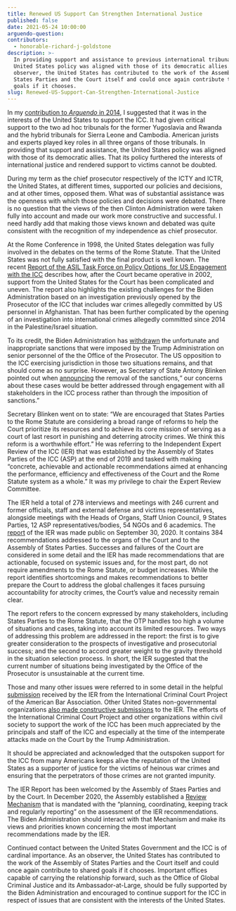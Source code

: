 ```yaml
---
title: Renewed US Support Can Strengthen International Justice
published: false
date: 2021-05-24 10:00:00
arguendo-question:
contributors:
  - honorable-richard-j-goldstone
description: >-
  In providing support and assistance to previous international tribunals, the
  United States policy was aligned with those of its democratic allies. As an
  observer, the United States has contributed to the work of the Assembly of
  States Parties and the Court itself and could once again contribute to shared
  goals if it chooses.
slug: Renewed-US-Support-Can-Strengthen-International-Justice
---
```


In my [contribution to *Arguendo* in 2014](https://www.international-criminal-justice-today.org/arguendo/only-two-decades-ago-there-was-no-international-criminal-justice/), I suggested that it was in the interests of the United States to support the ICC. It had given critical support to the two ad hoc tribunals for the former Yugoslavia and Rwanda and the hybrid tribunals for Sierra Leone and Cambodia. American jurists and experts played key roles in all three organs of those tribunals. In providing that support and assistance, the United States policy was aligned with those of its democratic allies. That its policy furthered the interests of international justice and rendered support to victims cannot be doubted.

During my term as the chief prosecutor respectively of the ICTY and ICTR, the United States, at different times, supported our policies and decisions, and at other times, opposed them. What was of substantial assistance was the openness with which those policies and decisions were debated. There is no question that the views of the then Clinton Administration were taken fully into account and made our work more constructive and successful. I need hardly add that making those views known and debated was quite consistent with the recognition of my independence as chief prosecutor.

At the Rome Conference in 1998, the United States delegation was fully involved in the debates on the terms of the Rome Statute. That the United States was not fully satisfied with the final product is well known. The recent [Report of the ASIL Task Force on Policy Options&nbsp; for US Engagement with the ICC](https://www.asil-us-icc-task-force.org/)&nbsp;describes how, after the Court became operative in 2002, support from the United States for the Court has been complicated and uneven. The report also highlights the existing challenges for the Biden Administration based on an investigation previously opened by the Prosecutor of the ICC that includes war crimes allegedly committed by US personnel in Afghanistan. That has been further complicated by the opening of an investigation into international crimes allegedly committed since 2014 in the Palestine/Israel situation.

To its credit, the Biden Administration has [withdrawn](https://www.federalregister.gov/documents/2021/04/07/2021-07239/termination-of-emergency-with-respect-to-the-international-criminal-court) the unfortunate and inappropriate sanctions that were imposed by the Trump Administration on senior personnel of the the Office of the Prosecutor. The US opposition to the ICC exercising jurisdiction in those two situations remains, and that should come as no surprise. However, as Secretary of State Antony Blinken pointed out when [announcing](https://www.state.gov/ending-sanctions-and-visa-restrictions-against-personnel-of-the-international-criminal-court/) the removal of the sanctions,“ our concerns about these cases would be better addressed through engagement with all stakeholders in the ICC process rather than through the imposition of sanctions.”

Secretary Blinken went on to state: “We are encouraged that States Parties to the Rome Statute are considering a broad range of reforms to help the Court prioritize its resources and to achieve its core mission of serving as a court of last resort in punishing and deterring atrocity crimes. We think this reform is a worthwhile effort.” He was referring to the Independent Expert Review of the ICC (IER) that was established by the Assembly of States Parties of the ICC (ASP) at the end of 2019 and tasked with making “concrete, achievable and actionable recommendations aimed at enhancing the performance, efficiency and effectiveness of the Court and the Rome Statute system as a whole.” It was my privilege to chair the Expert Review Committee.

The IER held a total of 278 interviews and meetings with 246 current and former officials, staff and external defense and victims representatives, alongside meetings with the Heads of Organs, Staff Union Council, 9 States Parties, 12 ASP representatives/bodies, 54 NGOs and 6 academics. The [report](https://asp.icc-cpi.int/iccdocs/asp_docs/ASP19/IER-Final-Report-ENG.pdf) of the IER was made public on September 30, 2020. It contains 384 recommendations addressed to the organs of the Court and to the Assembly of States Parties. Successes and failures of the Court are considered in some detail and the IER has made recommendations that are actionable, focused on systemic issues and, for the most part, do not require amendments to the Rome Statute, or budget increases. While the report identifies shortcomings and makes recommendations to better prepare the Court to address the global challenges it faces pursuing accountability for atrocity crimes, the Court’s value and necessity remain clear.

The report refers to the concern expressed by many stakeholders, including States Parties to the Rome Statute, that the OTP handles too high a volume of situations and cases, taking into account its limited resources. Two ways of addressing this problem are addressed in the report: the first is to give greater consideration to the prospects of investigative and prosecutorial success; and the second to accord greater weight to the gravity threshold in the situation selection process. In short, the IER suggested that the current number of situations being investigated by the Office of the Prosecutor is unsustainable at the current time.

Those and many other issues were referred to in some detail in the helpful [submission](https://www.international-criminal-justice-today.org/news/in-conjunction-with-icc-project-criminal-justice-section-submits-comments-to-independent-expert-review-of-the-international-criminal-court/) received by the IER from the International Criminal Court Project of the American Bar Association. Other United States non-governmental organizations [also made constructive submissions](https://www.coalitionfortheicc.org/civil-societys-views-icc-review) to the IER. The efforts of the International Criminal Court Project and other organizations within civil society to support the work of the ICC has been much appreciated by the principals and staff of the ICC and especially at the time of the intemperate attacks made on the Court by the Trump Administration.&nbsp;

It should be appreciated and acknowledged that the outspoken support for the ICC from many Americans keeps alive the reputation of the United States as a supporter of justice for the victims of heinous war crimes and ensuring that the perpetrators of those crimes are not granted impunity.

The IER Report has been welcomed by the Assembly of Staes Parties and by the Court. In December 2020, the Assembly established a [Review Mechanism](https://asp.icc-cpi.int/en_menus/asp/Review-Court/Pages/Review-Mechanism.aspx) that is mandated with the “planning, coordinating, keeping track and regularly reporting” on the assessment of the IER recommendations. The Biden Administration should interact with that Mechanism and make its views and priorities known concerning the most important recommendations made by the IER.

Continued contact between the United States Government and the ICC is of cardinal importance. As an observer, the United States has contributed to the work of the Assembly of States Parties and the Court itself and could once again contribute to shared goals if it chooses. Important offices capable of carrying the relationship forward, such as the Office of Global Criminal Justice and its Ambassador-at-Large, should be fully supported by the Biden Administration and encouraged to continue support for the ICC in respect of issues that are consistent with the interests of the United States.
